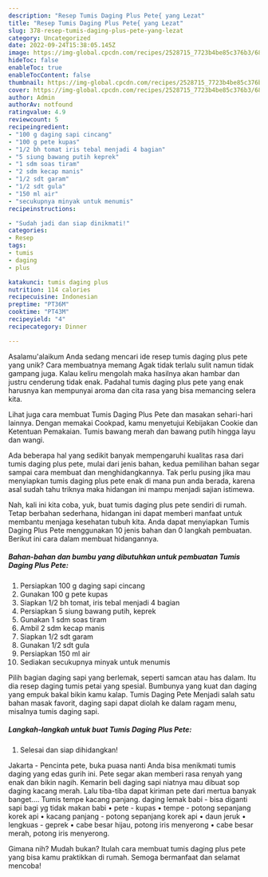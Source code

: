 ```yaml
---
description: "Resep Tumis Daging Plus Pete{ yang Lezat"
title: "Resep Tumis Daging Plus Pete{ yang Lezat"
slug: 378-resep-tumis-daging-plus-pete-yang-lezat
category: Uncategorized
date: 2022-09-24T15:38:05.145Z
image: https://img-global.cpcdn.com/recipes/2528715_7723b4be85c376b3/680x482cq70/tumis-daging-plus-pete-foto-resep-utama.jpg
hideToc: false
enableToc: true
enableTocContent: false
thumbnail: https://img-global.cpcdn.com/recipes/2528715_7723b4be85c376b3/680x482cq70/tumis-daging-plus-pete-foto-resep-utama.jpg
cover: https://img-global.cpcdn.com/recipes/2528715_7723b4be85c376b3/680x482cq70/tumis-daging-plus-pete-foto-resep-utama.jpg
author: Admin
authorAv: notfound
ratingvalue: 4.9
reviewcount: 5
recipeingredient:
- "100 g daging sapi cincang"
- "100 g pete kupas"
- "1/2 bh tomat iris tebal menjadi 4 bagian"
- "5 siung bawang putih keprek"
- "1 sdm soas tiram"
- "2 sdm kecap manis"
- "1/2 sdt garam"
- "1/2 sdt gula"
- "150 ml air"
- "secukupnya minyak untuk menumis"
recipeinstructions:

- "Sudah jadi dan siap dinikmati!"
categories:
- Resep
tags:
- tumis
- daging
- plus

katakunci: tumis daging plus 
nutrition: 114 calories
recipecuisine: Indonesian
preptime: "PT36M"
cooktime: "PT43M"
recipeyield: "4"
recipecategory: Dinner

---
```



Asalamu'alaikum Anda sedang mencari ide resep tumis daging plus pete yang unik? Cara membuatnya memang Agak tidak terlalu sulit namun tidak gampang juga. Kalau keliru mengolah maka hasilnya akan hambar dan justru cenderung tidak enak. Padahal tumis daging plus pete yang enak harusnya kan mempunyai aroma dan cita rasa yang bisa memancing selera kita.


Lihat juga cara membuat Tumis Daging Plus Pete dan masakan sehari-hari lainnya. Dengan memakai Cookpad, kamu menyetujui Kebijakan Cookie dan Ketentuan Pemakaian. Tumis bawang merah dan bawang putih hingga layu dan wangi.

Ada beberapa hal yang sedikit banyak mempengaruhi kualitas rasa dari tumis daging plus pete, mulai dari jenis bahan, kedua pemilihan bahan segar sampai cara membuat dan menghidangkannya. Tak perlu pusing jika mau menyiapkan tumis daging plus pete enak di mana pun anda berada, karena asal sudah tahu triknya maka hidangan ini mampu menjadi sajian istimewa.


Nah, kali ini kita coba, yuk, buat tumis daging plus pete sendiri di rumah. Tetap berbahan sederhana, hidangan ini dapat memberi manfaat untuk membantu menjaga kesehatan tubuh kita. Anda dapat menyiapkan Tumis Daging Plus Pete menggunakan 10 jenis bahan dan 0 langkah pembuatan. Berikut ini cara dalam membuat hidangannya.

<!--inarticleads1-->

##### Bahan-bahan dan bumbu yang dibutuhkan untuk pembuatan Tumis Daging Plus Pete:

1. Persiapkan 100 g daging sapi cincang
1. Gunakan 100 g pete kupas
1. Siapkan 1/2 bh tomat, iris tebal menjadi 4 bagian
1. Persiapkan 5 siung bawang putih, keprek
1. Gunakan 1 sdm soas tiram
1. Ambil 2 sdm kecap manis
1. Siapkan 1/2 sdt garam
1. Gunakan 1/2 sdt gula
1. Persiapkan 150 ml air
1. Sediakan secukupnya minyak untuk menumis


Pilih bagian daging sapi yang berlemak, seperti samcan atau has dalam. Itu dia resep daging tumis petai yang spesial. Bumbunya yang kuat dan daging yang empuk bakal bikin kamu kalap. Tumis Daging Pete Menjadi salah satu bahan masak favorit, daging sapi dapat diolah ke dalam ragam menu, misalnya tumis daging sapi. 

<!--inarticleads2-->

##### Langkah-langkah untuk buat Tumis Daging Plus Pete:


1. Selesai dan siap dihidangkan!

Jakarta - Pencinta pete, buka puasa nanti Anda bisa menikmati tumis daging yang edas gurih ini. Pete segar akan memberi rasa renyah yang enak dan bikin nagih. Kemarin beli daging sapi niatnya mau dibuat sop daging kacang merah. Lalu tiba-tiba dapat kiriman pete dari mertua banyak banget…. Tumis tempe kacang panjang. daging lemak babi - bisa diganti sapi bagi yg tidak makan babi • pete - kupas • tempe - potong sepanjang korek api • kacang panjang - potong sepanjang korek api • daun jeruk • lengkuas - geprek • cabe besar hijau, potong iris menyerong • cabe besar merah, potong iris menyerong. 

Gimana nih? Mudah bukan? Itulah cara membuat tumis daging plus pete yang bisa kamu praktikkan di rumah. Semoga bermanfaat dan selamat mencoba!
